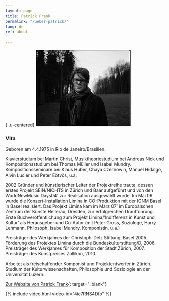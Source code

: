 ```yaml
---
layout: page
title: Patrick Frank
permalink: "/ueber-patrick/"
lang: de
ref: about

---
```

{:.u-centered}
![Patrick Frank](/assets/img/patrick-frank.jpg "Patrick Frank")

### Vita

Geboren am 4.4.1975 in Rio de Janeiro/Brasilien.

Klavierstudium bei Martin Christ, Musiktheoriestudium bei Andreas Nick und Kompositionsstudium bei Thomas Müller und Isabel Mundry. Kompositionsseminare bei Klaus Huber, Chaya Czernowin, Manuel Hidalgo, Alvin Lucier und Peter Eötvös, u.a.

2002 Gründer und künstlerischer Leiter der Projektreihe traute, dessen erstes Projekt SEIN/NICHTS in Zürich und Baar aufgeführt und von den WorldNewMusic Days04' zur Realisation ausgewählt wurde. Im Mai 06’ wurde die Konzert-Installation Limina in CO-Produktion mit der IGNM Basel in Basel realisiert. Das Projekt Limina kam im März 07’ im Europäischen Zentrum der Künste Hellerau, Dresden, zur erfolgreichen Uraufführung. Erste Buchveröffentlichung zum Projekt Limina/’Indifferenz in Kunst und Kultur’ als Herausgeber
und Co-Autor (mit Peter Gross, Soziologe, Harry Lehmann, Philosoph, Isabel Mundry, Komponistin, u.a.)

Preisträger des Werkjahres der Christoph-Delz Stiftung, Basel 2005. Förderung des Projektes Limina durch die Bundeskulturstiftung/D, 2006. Preisträger des Werkjahres für Komposition der Stadt Zürich, 2007. Preisträger des Kunstpreises Zollikon, 2010.

Arbeitet als freischaffender Komponist und Projektentwerfer in Zürich. Studium der Kulturwissenschaften, Philosophie und Soziologie an der Universität Luzern.

[Zur Website von Patrick Frank](https://patrickfrank.ch){: target="_blank"}

{% include video.html video-id="4ic7RNS4Dfo" %}